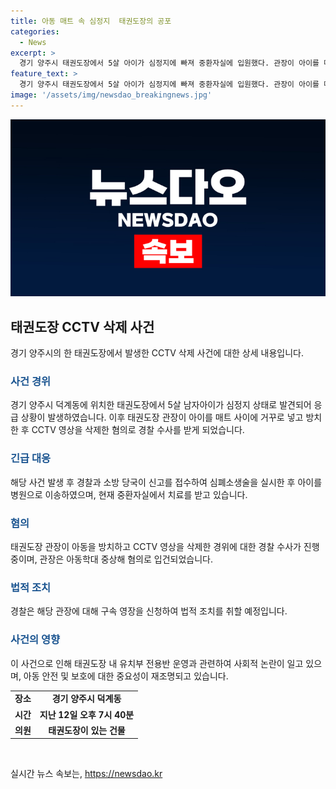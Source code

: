 ```yaml
---
title: 아동 매트 속 심정지  태권도장의 공포
categories:
  - News
excerpt: >
  경기 양주시 태권도장에서 5살 아이가 심정지에 빠져 중환자실에 입원했다. 관장이 아이를 매트 사이에 거꾸로 넣고 방치한 후 CCTV 영상을 삭제한 것으로 파악돼 경찰이 긴급체포했다. 관장은 장난이라며 해명했지만, 아동학대 중상해 혐의로 입건됐다. 해당 태권도장은 유치부 전용반을 운영하던 중이었으며, 수업 중이던 다른 아이들도 함께 있었다고 전해졌다.
feature_text: >
  경기 양주시 태권도장에서 5살 아이가 심정지에 빠져 중환자실에 입원했다. 관장이 아이를 매트 사이에 거꾸로 넣고 방치한 후 CCTV 영상을 삭제한 것으로 파악돼 경찰이 긴급체포했다. 관장은 장난이라며 해명했지만, 아동학대 중상해 혐의로 입건됐다. 해당 태권도장은 유치부 전용반을 운영하던 중이었으며, 수업 중이던 다른 아이들도 함께 있었다고 전해졌다.
image: '/assets/img/newsdao_breakingnews.jpg'
---
```


<p><img src="/assets/img/newsdao_breakingnews.jpg" alt="ontimetimes 속보" /></p>

<h2 data-ke-size="size26">태권도장 CCTV 삭제 사건</h2>

<p data-ke-size="size16">경기 양주시의 한 태권도장에서 발생한 CCTV 삭제 사건에 대한 상세 내용입니다.</p>

<h3><b><span style="color: #1a5490;">사건 경위</span></b></h3>

<p data-ke-size="size16">경기 양주시 덕계동에 위치한 태권도장에서 5살 남자아이가 심정지 상태로 발견되어 응급 상황이 발생하였습니다. 이후 태권도장 관장이 아이를 매트 사이에 거꾸로 넣고 방치한 후 CCTV 영상을 삭제한 혐의로 경찰 수사를 받게 되었습니다.</p>

<h3><b><span style="color: #1a5490;">긴급 대응</span></b></h3>

<p data-ke-size="size16">해당 사건 발생 후 경찰과 소방 당국이 신고를 접수하여 심폐소생술을 실시한 후 아이를 병원으로 이송하였으며, 현재 중환자실에서 치료를 받고 있습니다.</p>

<h3><b><span style="color: #1a5490;">혐의</span></b></h3>

<p data-ke-size="size16">태권도장 관장이 아동을 방치하고 CCTV 영상을 삭제한 경위에 대한 경찰 수사가 진행 중이며, 관장은 아동학대 중상해 혐의로 입건되었습니다.</p>

<h3><b><span style="color: #1a5490;">법적 조치</span></b></h3>

<p data-ke-size="size16">경찰은 해당 관장에 대해 구속 영장을 신청하여 법적 조치를 취할 예정입니다.</p>

<h3><b><span style="color: #1a5490;">사건의 영향</span></b></h3>

<p data-ke-size="size16">이 사건으로 인해 태권도장 내 유치부 전용반 운영과 관련하여 사회적 논란이 일고 있으며, 아동 안전 및 보호에 대한 중요성이 재조명되고 있습니다.</p>

<table>
    <tr>
        <td style="text-align: center; height: 17px;"><b>장소</b></td>
        <td style="text-align: center; height: 17px;"><b>경기 양주시 덕계동</b></td>
    </tr>
    <tr>
        <td style="text-align: center; height: 17px;"><b>시간</b></td>
        <td style="text-align: center; height: 17px;"><b>지난 12일 오후 7시 40분</b></td>
    </tr>
    <tr>
        <td style="text-align: center; height: 17px;"><b>의원</b></td>
        <td style="text-align: center; height: 17px;"><b>태권도장이 있는 건물</b></td>
    </tr>
</table>

<p data-ke-size="size16">&nbsp;</p>
실시간 뉴스 속보는, <a href="https://newsdao.kr" rel="dofollow">https://newsdao.kr</a>


